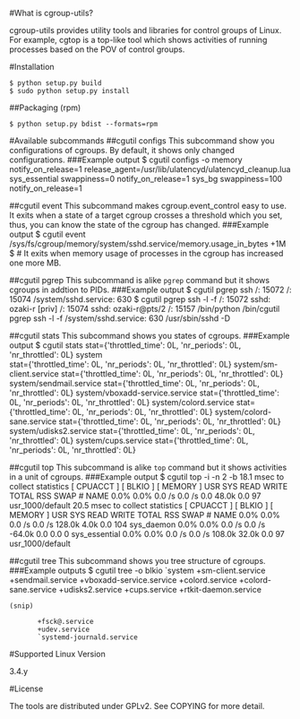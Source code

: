 #What is cgroup-utils?

cgroup-utils provides utility tools and libraries for control groups of Linux.
For example, cgtop is a top-like tool which shows activities of running processes based on the POV of control groups.


#Installation

    $ python setup.py build
    $ sudo python setup.py install

##Packaging (rpm)

    $ python setup.py bdist --formats=rpm

#Available subcommands
##cgutil configs
This subcommand show you configurations of cgroups.
By default, it shows only changed configurations.
###Example output
    $ cgutil configs -o memory
    <root>
        notify_on_release=1
    	release_agent=/usr/lib/ulatencyd/ulatencyd_cleanup.lua
    sys_essential
    	swappiness=0
    	notify_on_release=1
    sys_bg
    	swappiness=100
    	notify_on_release=1

##cgutil event
This subcommand makes cgroup.event_control easy to use.
It exits when a state of a target cgroup crosses a threshold which you set,
thus, you can know the state of the cgroup has changed.
###Example output
    $ cgutil event /sys/fs/cgroup/memory/system/sshd.service/memory.usage_in_bytes +1M
    $ # It exits when memory usage of processes in the cgroup has increased one more MB.

##cgutil pgrep
This subcommand is alike `pgrep` command but it shows cgroups in addtion to PIDs.
###Example output
    $ cgutil pgrep ssh
    /: 15072
    /: 15074
    /system/sshd.service: 630
    $ cgutil pgrep ssh -l -f
    /: 15072 sshd: ozaki-r [priv]
    /: 15074 sshd: ozaki-r@pts/2
    /: 15157 /bin/python /bin/cgutil pgrep ssh -l -f
    /system/sshd.service: 630 /usr/sbin/sshd -D

##cgutil stats
This subcommand shows you states of cgroups.
###Example output
    $ cgutil stats
    <root>
            stat={'throttled_time': 0L, 'nr_periods': 0L, 'nr_throttled': 0L}
    system  
            stat={'throttled_time': 0L, 'nr_periods': 0L, 'nr_throttled': 0L}
    system/sm-client.service
            stat={'throttled_time': 0L, 'nr_periods': 0L, 'nr_throttled': 0L}
    system/sendmail.service
            stat={'throttled_time': 0L, 'nr_periods': 0L, 'nr_throttled': 0L}
    system/vboxadd-service.service
            stat={'throttled_time': 0L, 'nr_periods': 0L, 'nr_throttled': 0L}
    system/colord.service
            stat={'throttled_time': 0L, 'nr_periods': 0L, 'nr_throttled': 0L}
    system/colord-sane.service
            stat={'throttled_time': 0L, 'nr_periods': 0L, 'nr_throttled': 0L}
    system/udisks2.service
            stat={'throttled_time': 0L, 'nr_periods': 0L, 'nr_throttled': 0L}
    system/cups.service
            stat={'throttled_time': 0L, 'nr_periods': 0L, 'nr_throttled': 0L}

##cgutil top
This subcommand is alike `top` command but it shows activities in a unit of cgroups.
###Example output
    $ cgutil top -i -n 2 -b
    18.1 msec to collect statistics
    [  CPUACCT  ]  [     BLKIO     ]  [        MEMORY       ]
     USR    SYS      READ    WRITE     TOTAL    RSS     SWAP     # NAME
      0.0%   0.0%    0.0 /s   0.0 /s     0.0    48.0k    0.0    97 usr_1000/default
    20.5 msec to collect statistics
    [  CPUACCT  ]  [     BLKIO     ]  [        MEMORY       ]
     USR    SYS      READ    WRITE     TOTAL    RSS     SWAP     # NAME
      0.0%   0.0%    0.0 /s   0.0 /s   128.0k    4.0k    0.0   104 sys_daemon
      0.0%   0.0%    0.0 /s   0.0 /s   -64.0k    0.0     0.0     0 sys_essential
      0.0%   0.0%    0.0 /s   0.0 /s   108.0k   32.0k    0.0    97 usr_1000/default

##cgutil tree
This subcommand shows you tree structure of cgroups.
###Example outputs
    $ cgutil tree -o blkio
    <root>
       `system
           +sm-client.service
           +sendmail.service
           +vboxadd-service.service
           +colord.service
           +colord-sane.service
           +udisks2.service
           +cups.service
           +rtkit-daemon.service

    (snip)

           +fsck@.service
           +udev.service
           `systemd-journald.service

#Supported Linux Version

3.4.y

#License

The tools are distributed under GPLv2. See COPYING for more detail.
